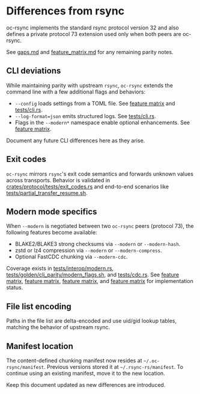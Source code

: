 # Differences from rsync

oc-rsync implements the standard rsync protocol version 32 and also defines a
private protocol 73 extension used only when both peers are oc-rsync.

See [gaps.md](gaps.md) and [feature_matrix.md](feature_matrix.md) for any remaining parity notes.

## CLI deviations

While maintaining parity with upstream `rsync`, `oc-rsync` extends the command
line with a few additional flags and behaviors:

- `--config` loads settings from a TOML file.
  See [feature matrix](feature_matrix.md#--config) and
  [tests/cli.rs](../tests/cli.rs).
- `--log-format=json` emits structured logs.
  See [tests/cli.rs](../tests/cli.rs).
- Flags in the `--modern*` namespace enable optional enhancements.
  See [feature matrix](feature_matrix.md#--modern).

Document any future CLI differences here as they arise.

## Exit codes

`oc-rsync` mirrors `rsync`'s exit code semantics and forwards unknown values
across transports. Behavior is validated in
[crates/protocol/tests/exit_codes.rs](../crates/protocol/tests/exit_codes.rs)
and end-to-end scenarios like
[tests/partial_transfer_resume.sh](../tests/partial_transfer_resume.sh).

## Modern mode specifics

When `--modern` is negotiated between two `oc-rsync` peers (protocol 73), the
following features become available:

- BLAKE2/BLAKE3 strong checksums via `--modern` or `--modern-hash`.
- zstd or lz4 compression via `--modern` or `--modern-compress`.
- Optional FastCDC chunking via `--modern-cdc`.

Coverage exists in [tests/interop/modern.rs](../tests/interop/modern.rs),
[tests/golden/cli_parity/modern_flags.sh](../tests/golden/cli_parity/modern_flags.sh),
and [tests/cdc.rs](../tests/cdc.rs). See
[feature matrix](feature_matrix.md#--modern),
[feature matrix](feature_matrix.md#--modern-compress),
[feature matrix](feature_matrix.md#--modern-hash), and
[feature matrix](feature_matrix.md#--modern-cdc) for implementation status.

## File list encoding

Paths in the file list are delta-encoded and use uid/gid lookup tables, matching
the behavior of upstream rsync.

## Manifest location

The content-defined chunking manifest now resides at `~/.oc-rsync/manifest`.
Previous versions stored it at `~/.rsync-rs/manifest`. To continue using an
existing manifest, move it to the new location.

Keep this document updated as new differences are introduced.
